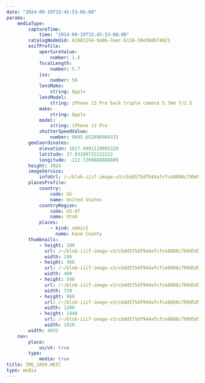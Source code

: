 ```yaml
---
date: "2024-09-19T15:45:53-06:00"
params:
    mediaType:
        captureTime:
            time: "2024-09-19T15:45:53-06:00"
        catalogNodeUid: 01981194-9a86-7eec-b116-58e568b74d21
        exifProfile:
            apertureValue:
                number: 1.5
            focalLength:
                number: 5.7
            iso:
                number: 50
            lensMake:
                string: Apple
            lensModel:
                string: iPhone 13 Pro back triple camera 5.7mm f/1.5
            make:
                string: Apple
            model:
                string: iPhone 13 Pro
            shutterSpeedValue:
                number: 8695.652096984315
        geoCoordinates:
            elevation: 1817.4991119005329
            latitude: 37.03109722222222
            longitude: -112.7269888888889
        height: 3024
        imageService:
            infoUrl: /~/blob-iiif-image-v3/cbdd575df944afcfce8886c799d5d5c93e5f0a34bd62600a280eef435d7b515d/info.json
        placesProfile:
            country:
                code: US
                name: United States
            countryRegion:
                code: US-UT
                name: Utah
            places:
                - kind: admin2
                  name: Kane County
        thumbnails:
            - height: 180
              url: /~/blob-iiif-image-v3/cbdd575df944afcfce8886c799d5d5c93e5f0a34bd62600a280eef435d7b515d/full/240%2C180/0/default.jpg
              width: 240
            - height: 360
              url: /~/blob-iiif-image-v3/cbdd575df944afcfce8886c799d5d5c93e5f0a34bd62600a280eef435d7b515d/full/480%2C360/0/default.jpg
              width: 480
            - height: 540
              url: /~/blob-iiif-image-v3/cbdd575df944afcfce8886c799d5d5c93e5f0a34bd62600a280eef435d7b515d/full/720%2C540/0/default.jpg
              width: 720
            - height: 960
              url: /~/blob-iiif-image-v3/cbdd575df944afcfce8886c799d5d5c93e5f0a34bd62600a280eef435d7b515d/full/1280%2C960/0/default.jpg
              width: 1280
            - height: 1440
              url: /~/blob-iiif-image-v3/cbdd575df944afcfce8886c799d5d5c93e5f0a34bd62600a280eef435d7b515d/full/1920%2C1440/0/default.jpg
              width: 1920
        width: 4032
    nav:
        place:
            us/ut: true
        type:
            media: true
title: IMG_1050.HEIC
type: media
---
```

